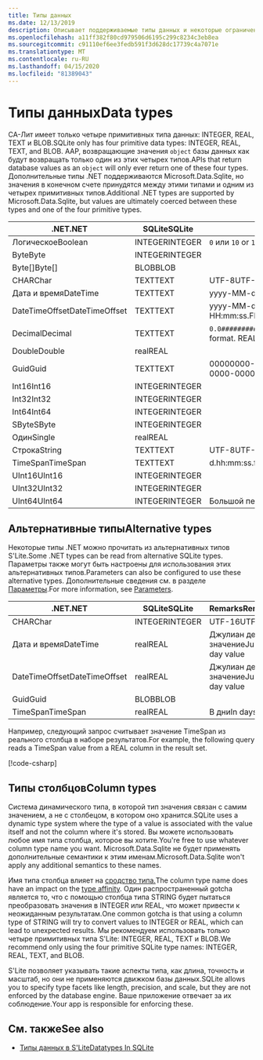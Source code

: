```yaml
---
title: Типы данных
ms.date: 12/13/2019
description: Описывает поддерживаемые типы данных и некоторые ограничения вокруг них.
ms.openlocfilehash: a11ff382f80cd979506d6195c299c8234c3eb8ea
ms.sourcegitcommit: c91110ef6ee3fedb591f3d628dc17739c4a7071e
ms.translationtype: MT
ms.contentlocale: ru-RU
ms.lasthandoff: 04/15/2020
ms.locfileid: "81389043"
---
```

# <a name="data-types"></a><span data-ttu-id="c4652-103">Типы данных</span><span class="sxs-lookup"><span data-stu-id="c4652-103">Data types</span></span>

<span data-ttu-id="c4652-104">СА-Лит имеет только четыре примитивных типа данных: INTEGER, REAL, TEXT и BLOB.</span><span class="sxs-lookup"><span data-stu-id="c4652-104">SQLite only has four primitive data types: INTEGER, REAL, TEXT, and BLOB.</span></span> <span data-ttu-id="c4652-105">AAP, возвращающие значения `object` базы данных как будут возвращать только один из этих четырех типов.</span><span class="sxs-lookup"><span data-stu-id="c4652-105">APIs that return database values as an `object` will only ever return one of these four types.</span></span> <span data-ttu-id="c4652-106">Дополнительные типы .NET поддерживаются Microsoft.Data.Sqlite, но значения в конечном счете принудятся между этими типами и одним из четырех примитивных типов.</span><span class="sxs-lookup"><span data-stu-id="c4652-106">Additional .NET types are supported by Microsoft.Data.Sqlite, but values are ultimately coerced between these types and one of the four primitive types.</span></span>

| <span data-ttu-id="c4652-107">.NET</span><span class="sxs-lookup"><span data-stu-id="c4652-107">.NET</span></span>           | <span data-ttu-id="c4652-108">SQLite</span><span class="sxs-lookup"><span data-stu-id="c4652-108">SQLite</span></span>  | <span data-ttu-id="c4652-109">Remarks</span><span class="sxs-lookup"><span data-stu-id="c4652-109">Remarks</span></span>                                                       |
| -------------- | ------- | ------------------------------------------------------------- |
| <span data-ttu-id="c4652-110">Логическое</span><span class="sxs-lookup"><span data-stu-id="c4652-110">Boolean</span></span>        | <span data-ttu-id="c4652-111">INTEGER</span><span class="sxs-lookup"><span data-stu-id="c4652-111">INTEGER</span></span> | <span data-ttu-id="c4652-112">`0` или `1`</span><span class="sxs-lookup"><span data-stu-id="c4652-112">`0` or `1`</span></span>                                                    |
| <span data-ttu-id="c4652-113">Byte</span><span class="sxs-lookup"><span data-stu-id="c4652-113">Byte</span></span>           | <span data-ttu-id="c4652-114">INTEGER</span><span class="sxs-lookup"><span data-stu-id="c4652-114">INTEGER</span></span> |                                                               |
| <span data-ttu-id="c4652-115">Byte[]</span><span class="sxs-lookup"><span data-stu-id="c4652-115">Byte[]</span></span>         | <span data-ttu-id="c4652-116">BLOB</span><span class="sxs-lookup"><span data-stu-id="c4652-116">BLOB</span></span>    |                                                               |
| <span data-ttu-id="c4652-117">CHAR</span><span class="sxs-lookup"><span data-stu-id="c4652-117">Char</span></span>           | <span data-ttu-id="c4652-118">TEXT</span><span class="sxs-lookup"><span data-stu-id="c4652-118">TEXT</span></span>    | <span data-ttu-id="c4652-119">UTF-8</span><span class="sxs-lookup"><span data-stu-id="c4652-119">UTF-8</span></span>                                                         |
| <span data-ttu-id="c4652-120">Дата и время</span><span class="sxs-lookup"><span data-stu-id="c4652-120">DateTime</span></span>       | <span data-ttu-id="c4652-121">TEXT</span><span class="sxs-lookup"><span data-stu-id="c4652-121">TEXT</span></span>    | <span data-ttu-id="c4652-122">yyyy-MM-dd HH:mm:ss. ФФКФФ</span><span class="sxs-lookup"><span data-stu-id="c4652-122">yyyy-MM-dd HH:mm:ss.FFFFFFF</span></span>                                   |
| <span data-ttu-id="c4652-123">DateTimeOffset</span><span class="sxs-lookup"><span data-stu-id="c4652-123">DateTimeOffset</span></span> | <span data-ttu-id="c4652-124">TEXT</span><span class="sxs-lookup"><span data-stu-id="c4652-124">TEXT</span></span>    | <span data-ttu-id="c4652-125">yyyy-MM-dd HH:mm:ss. FFFFFfzzz</span><span class="sxs-lookup"><span data-stu-id="c4652-125">yyyy-MM-dd HH:mm:ss.FFFFFFFzzz</span></span>                                |
| <span data-ttu-id="c4652-126">Decimal</span><span class="sxs-lookup"><span data-stu-id="c4652-126">Decimal</span></span>        | <span data-ttu-id="c4652-127">TEXT</span><span class="sxs-lookup"><span data-stu-id="c4652-127">TEXT</span></span>    | <span data-ttu-id="c4652-128">`0.0###########################`Формат.</span><span class="sxs-lookup"><span data-stu-id="c4652-128">`0.0###########################` format.</span></span> <span data-ttu-id="c4652-129">REAL было бы убыточным.</span><span class="sxs-lookup"><span data-stu-id="c4652-129">REAL would be lossy.</span></span> |
| <span data-ttu-id="c4652-130">Double</span><span class="sxs-lookup"><span data-stu-id="c4652-130">Double</span></span>         | <span data-ttu-id="c4652-131">real</span><span class="sxs-lookup"><span data-stu-id="c4652-131">REAL</span></span>    |                                                               |
| <span data-ttu-id="c4652-132">Guid</span><span class="sxs-lookup"><span data-stu-id="c4652-132">Guid</span></span>           | <span data-ttu-id="c4652-133">TEXT</span><span class="sxs-lookup"><span data-stu-id="c4652-133">TEXT</span></span>    | <span data-ttu-id="c4652-134">00000000-0000-0000-0000-000000000000</span><span class="sxs-lookup"><span data-stu-id="c4652-134">00000000-0000-0000-0000-000000000000</span></span>                          |
| <span data-ttu-id="c4652-135">Int16</span><span class="sxs-lookup"><span data-stu-id="c4652-135">Int16</span></span>          | <span data-ttu-id="c4652-136">INTEGER</span><span class="sxs-lookup"><span data-stu-id="c4652-136">INTEGER</span></span> |                                                               |
| <span data-ttu-id="c4652-137">Int32</span><span class="sxs-lookup"><span data-stu-id="c4652-137">Int32</span></span>          | <span data-ttu-id="c4652-138">INTEGER</span><span class="sxs-lookup"><span data-stu-id="c4652-138">INTEGER</span></span> |                                                               |
| <span data-ttu-id="c4652-139">Int64</span><span class="sxs-lookup"><span data-stu-id="c4652-139">Int64</span></span>          | <span data-ttu-id="c4652-140">INTEGER</span><span class="sxs-lookup"><span data-stu-id="c4652-140">INTEGER</span></span> |                                                               |
| <span data-ttu-id="c4652-141">SByte</span><span class="sxs-lookup"><span data-stu-id="c4652-141">SByte</span></span>          | <span data-ttu-id="c4652-142">INTEGER</span><span class="sxs-lookup"><span data-stu-id="c4652-142">INTEGER</span></span> |                                                               |
| <span data-ttu-id="c4652-143">Один</span><span class="sxs-lookup"><span data-stu-id="c4652-143">Single</span></span>         | <span data-ttu-id="c4652-144">real</span><span class="sxs-lookup"><span data-stu-id="c4652-144">REAL</span></span>    |                                                               |
| <span data-ttu-id="c4652-145">Строка</span><span class="sxs-lookup"><span data-stu-id="c4652-145">String</span></span>         | <span data-ttu-id="c4652-146">TEXT</span><span class="sxs-lookup"><span data-stu-id="c4652-146">TEXT</span></span>    | <span data-ttu-id="c4652-147">UTF-8</span><span class="sxs-lookup"><span data-stu-id="c4652-147">UTF-8</span></span>                                                         |
| <span data-ttu-id="c4652-148">TimeSpan</span><span class="sxs-lookup"><span data-stu-id="c4652-148">TimeSpan</span></span>       | <span data-ttu-id="c4652-149">TEXT</span><span class="sxs-lookup"><span data-stu-id="c4652-149">TEXT</span></span>    | <span data-ttu-id="c4652-150">d.hh:mm:ss.fffff</span><span class="sxs-lookup"><span data-stu-id="c4652-150">d.hh:mm:ss.fffffff</span></span>                                            |
| <span data-ttu-id="c4652-151">UInt16</span><span class="sxs-lookup"><span data-stu-id="c4652-151">UInt16</span></span>         | <span data-ttu-id="c4652-152">INTEGER</span><span class="sxs-lookup"><span data-stu-id="c4652-152">INTEGER</span></span> |                                                               |
| <span data-ttu-id="c4652-153">UInt32</span><span class="sxs-lookup"><span data-stu-id="c4652-153">UInt32</span></span>         | <span data-ttu-id="c4652-154">INTEGER</span><span class="sxs-lookup"><span data-stu-id="c4652-154">INTEGER</span></span> |                                                               |
| <span data-ttu-id="c4652-155">UInt64</span><span class="sxs-lookup"><span data-stu-id="c4652-155">UInt64</span></span>         | <span data-ttu-id="c4652-156">INTEGER</span><span class="sxs-lookup"><span data-stu-id="c4652-156">INTEGER</span></span> | <span data-ttu-id="c4652-157">Большой переполниние значений</span><span class="sxs-lookup"><span data-stu-id="c4652-157">Large values overflow</span></span>                                         |

## <a name="alternative-types"></a><span data-ttu-id="c4652-158">Альтернативные типы</span><span class="sxs-lookup"><span data-stu-id="c4652-158">Alternative types</span></span>

<span data-ttu-id="c4652-159">Некоторые типы .NET можно прочитать из альтернативных типов S'Lite.</span><span class="sxs-lookup"><span data-stu-id="c4652-159">Some .NET types can be read from alternative SQLite types.</span></span> <span data-ttu-id="c4652-160">Параметры также могут быть настроены для использования этих альтернативных типов.</span><span class="sxs-lookup"><span data-stu-id="c4652-160">Parameters can also be configured to use these alternative types.</span></span> <span data-ttu-id="c4652-161">Дополнительные сведения см. в разделе [Параметры](parameters.md#alternative-types).</span><span class="sxs-lookup"><span data-stu-id="c4652-161">For more information, see [Parameters](parameters.md#alternative-types).</span></span>

| <span data-ttu-id="c4652-162">.NET</span><span class="sxs-lookup"><span data-stu-id="c4652-162">.NET</span></span>           | <span data-ttu-id="c4652-163">SQLite</span><span class="sxs-lookup"><span data-stu-id="c4652-163">SQLite</span></span>  | <span data-ttu-id="c4652-164">Remarks</span><span class="sxs-lookup"><span data-stu-id="c4652-164">Remarks</span></span>          |
| -------------- | ------- | ---------------- |
| <span data-ttu-id="c4652-165">CHAR</span><span class="sxs-lookup"><span data-stu-id="c4652-165">Char</span></span>           | <span data-ttu-id="c4652-166">INTEGER</span><span class="sxs-lookup"><span data-stu-id="c4652-166">INTEGER</span></span> | <span data-ttu-id="c4652-167">UTF-16</span><span class="sxs-lookup"><span data-stu-id="c4652-167">UTF-16</span></span>           |
| <span data-ttu-id="c4652-168">Дата и время</span><span class="sxs-lookup"><span data-stu-id="c4652-168">DateTime</span></span>       | <span data-ttu-id="c4652-169">real</span><span class="sxs-lookup"><span data-stu-id="c4652-169">REAL</span></span>    | <span data-ttu-id="c4652-170">Джулиан день значение</span><span class="sxs-lookup"><span data-stu-id="c4652-170">Julian day value</span></span> |
| <span data-ttu-id="c4652-171">DateTimeOffset</span><span class="sxs-lookup"><span data-stu-id="c4652-171">DateTimeOffset</span></span> | <span data-ttu-id="c4652-172">real</span><span class="sxs-lookup"><span data-stu-id="c4652-172">REAL</span></span>    | <span data-ttu-id="c4652-173">Джулиан день значение</span><span class="sxs-lookup"><span data-stu-id="c4652-173">Julian day value</span></span> |
| <span data-ttu-id="c4652-174">Guid</span><span class="sxs-lookup"><span data-stu-id="c4652-174">Guid</span></span>           | <span data-ttu-id="c4652-175">BLOB</span><span class="sxs-lookup"><span data-stu-id="c4652-175">BLOB</span></span>    |                  |
| <span data-ttu-id="c4652-176">TimeSpan</span><span class="sxs-lookup"><span data-stu-id="c4652-176">TimeSpan</span></span>       | <span data-ttu-id="c4652-177">real</span><span class="sxs-lookup"><span data-stu-id="c4652-177">REAL</span></span>    | <span data-ttu-id="c4652-178">В дни</span><span class="sxs-lookup"><span data-stu-id="c4652-178">In days</span></span>          |

<span data-ttu-id="c4652-179">Например, следующий запрос считывает значение TimeSpan из реального столбца в наборе результатов.</span><span class="sxs-lookup"><span data-stu-id="c4652-179">For example, the following query reads a TimeSpan value from a REAL column in the result set.</span></span>

[!code-csharp[](../../../../samples/snippets/standard/data/sqlite/DateAndTimeSample/Program.cs?name=snippet_AlternativeType)]

## <a name="column-types"></a><span data-ttu-id="c4652-180">Типы столбцов</span><span class="sxs-lookup"><span data-stu-id="c4652-180">Column types</span></span>

<span data-ttu-id="c4652-181">Система динамического типа, в которой тип значения связан с самим значением, а не с столбецом, в котором оно хранится.</span><span class="sxs-lookup"><span data-stu-id="c4652-181">SQLite uses a dynamic type system where the type of a value is associated with the value itself and not the column where it's stored.</span></span> <span data-ttu-id="c4652-182">Вы можете использовать любое имя типа столбца, которое вы хотите.</span><span class="sxs-lookup"><span data-stu-id="c4652-182">You're free to use whatever column type name you want.</span></span> <span data-ttu-id="c4652-183">Microsoft.Data.Sqlite не будет применять дополнительные семантики к этим именам.</span><span class="sxs-lookup"><span data-stu-id="c4652-183">Microsoft.Data.Sqlite won't apply any additional semantics to these names.</span></span>

<span data-ttu-id="c4652-184">Имя типа столбца влияет на [сродство типа.](https://www.sqlite.org/datatype3.html#type_affinity)</span><span class="sxs-lookup"><span data-stu-id="c4652-184">The column type name does have an impact on the [type affinity](https://www.sqlite.org/datatype3.html#type_affinity).</span></span> <span data-ttu-id="c4652-185">Один распространенный gotcha является то, что с помощью столбца типа STRING будет пытаться преобразовать значения в INTEGER или REAL, что может привести к неожиданным результатам.</span><span class="sxs-lookup"><span data-stu-id="c4652-185">One common gotcha is that using a column type of STRING will try to convert values to INTEGER or REAL, which can lead to unexpected results.</span></span> <span data-ttu-id="c4652-186">Мы рекомендуем использовать только четыре примитивных типа S'Lite: INTEGER, REAL, TEXT и BLOB.</span><span class="sxs-lookup"><span data-stu-id="c4652-186">We recommend only using the four primitive SQLite type names: INTEGER, REAL, TEXT, and BLOB.</span></span>

<span data-ttu-id="c4652-187">S'Lite позволяет указывать такие аспекты типа, как длина, точность и масштаб, но они не применяются движком базы данных.</span><span class="sxs-lookup"><span data-stu-id="c4652-187">SQLite allows you to specify type facets like length, precision, and scale, but they are not enforced by the database engine.</span></span> <span data-ttu-id="c4652-188">Ваше приложение отвечает за их соблюдение.</span><span class="sxs-lookup"><span data-stu-id="c4652-188">Your app is responsible for enforcing these.</span></span>

## <a name="see-also"></a><span data-ttu-id="c4652-189">См. также</span><span class="sxs-lookup"><span data-stu-id="c4652-189">See also</span></span>

- [<span data-ttu-id="c4652-190">Типы данных в S'Lite</span><span class="sxs-lookup"><span data-stu-id="c4652-190">Datatypes In SQLite</span></span>](https://www.sqlite.org/datatype3.html)
